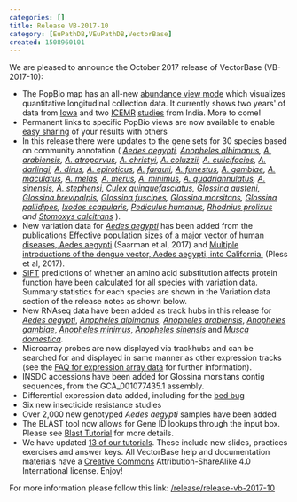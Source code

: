 ```yaml
---
categories: []
title: Release VB-2017-10
category: [EuPathDB,VEuPathDB,VectorBase]
created: 1508960101
---
```

We are pleased to announce the October 2017 release of VectorBase (VB-2017-10):
<ul>
<li>The PopBio map has an all-new <a href="/popbio/map/?view=abnd">abundance view mode</a> which visualizes quantitative longitudinal collection data. It currently shows two years' of data from <a href="/popbio/project/?id=VBP0000194">Iowa</a> and two <a href="/popbio/project/?id=VBP0000162">ICEMR</a> <a href="/popbio/project/?id=VBP0000182">studies</a> from India. More to come!</li>
<li>Permanent links to specific PopBio views are now available to enable <a href="/tutorials/tools-and-resources-tutorials/population-biology-popbio">easy sharing</a> of your results with others
<li>In this release there were updates to the gene sets for 30 species based on community annotation ( <i>
<a href="https://www.vectorbase.org/organisms/aedes-aegypti">Aedes aegypti</a>, 
<a href="https://www.vectorbase.org/organisms/anopheles-albimanus">Anopheles albimanus</a>, 
<a href="https://www.vectorbase.org/organisms/anopheles-arabiensis">A. arabiensis</a>, 
<a href="https://www.vectorbase.org/organisms/anopheles-atroparvus">A. atroparvus</a>, 
<a href="https://www.vectorbase.org/organisms/anopheles-christyi">A. christyi</a>, 
<a href="https://www.vectorbase.org/organisms/anopheles-coluzzii">A. coluzzii</a>, 
<a href="https://www.vectorbase.org/organisms/anopheles-culicifacies">A. culicifacies</a>, 
<a href="https://www.vectorbase.org/organisms/anopheles-darlingi">A. darlingi</a>, 
<a href="https://www.vectorbase.org/organisms/anopheles-dirus">A. dirus</a>, 
<a href="https://www.vectorbase.org/organisms/anopheles-epiroticus">A. epiroticus</a>, 
<a href="https://www.vectorbase.org/organisms/anopheles-farauti">A. farauti</a>, 
<a href="https://www.vectorbase.org/organisms/anopheles-funestus">A. funestus</a>, 
<a href="https://www.vectorbase.org/organisms/anopheles-gambiae">A. gambiae</a>, 
<a href="https://www.vectorbase.org/organisms/anopheles-maculatus">A. maculatus</a>, 
<a href="https://www.vectorbase.org/organisms/anopheles-melas">A. melas</a>, 
<a href="https://www.vectorbase.org/organisms/anopheles-merus">A. merus</a>, 
<a href="https://www.vectorbase.org/organisms/anopheles-minimus">A. minimus</a>, 
<a href="https://www.vectorbase.org/organisms/anopheles-quadriannulatus">A. quadriannulatus</a>, 
<a href="https://www.vectorbase.org/organisms/anopheles-sinensis">A. sinensis</a>, 
<a href="https://www.vectorbase.org/organisms/anopheles-stephensi">A. stephensi</a>, 
<a href="https://www.vectorbase.org/organisms/culex-quinquefasciatus">Culex quinquefasciatus</a>, 
<a href="https://www.vectorbase.org/organisms/glossina-austeni">Glossina austeni</a>, 
<a href="https://www.vectorbase.org/organisms/glossina-brevipalpis">Glossina brevipalpis</a>, 
<a href="https://www.vectorbase.org/organisms/glossina-fuscipes">Glossina fuscipes</a>, 
<a href="https://www.vectorbase.org/organisms/glossina-morsitans">Glossina morsitans</a>, 
<a href="https://www.vectorbase.org/organisms/glossina-pallidipes">Glossina pallidipes</a>, 
<a href="https://www.vectorbase.org/organisms/ixodes-scapularis">Ixodes scapularis</a>, 
<a href="https://www.vectorbase.org/organisms/pediculus-humanus">Pediculus humanus</a>, 
<a href="https://www.vectorbase.org/organisms/rhodnius-prolixus">Rhodnius prolixus</a> and 
<a href="https://www.vectorbase.org/organisms/stomoxys-calcitrans">Stomoxys calcitrans</a> </i>).</li>
<li>New variation data for <i><a href="/organisms/aedes-aegypti">Aedes aegypti</a></i> has been added from the publications <a href="/publications/effective-population-sizes-major-vector-human-diseases-aedes-aegypti">Effective population sizes of a major vector of human diseases, Aedes aegypti</a> (Saarman et al, 2017) and <a href="/publications/multiple-introductions-dengue-vector-aedes-aegypti-california#overlay-context=publications">Multiple introductions of the dengue vector, Aedes aegypti, into California.</a> (Pless et al, 2017).
<li><a href="http://sift.jcvi.org/">SIFT</a> predictions of whether an amino acid substitution affects protein function have been calculated for all species with variation data. Summary statistics for each species are shown in the Variation data section of the release notes as shown below.</li>
<li>New RNAseq data have been added as track hubs in this release for 
<i><a href="/organisms/aedes-aegypti">Aedes aegypti</a></i>,  
<i><a href="/organisms/anopheles-albimanus">Anopheles albimanus</a></i>, 
<i><a href="/organisms/anopheles-arabiensis">Anopheles arabiensis</a></i>, 
<i><a href="/organisms/anopheles-gambiae">Anopheles gambiae</a></i>,  
<i><a href="/organisms/anopheles-minimus">Anopheles minimus</a></i>,
<i><a href="/organisms/anopheles-sinensis">Anopheles sinensis</a></i> and 
<i><a href="/organisms/musca-domestica">Musca domestica</a></i>.
</li>
<li>Microarray probes are now displayed via trackhubs and can be searched for and displayed in same manner as other expression tracks (see the <a href="/faqs/which-microarrays-data-do-you-have">FAQ for expression array data</a> for further information).</li>
<li>INSDC accessions have been added for Glossina morsitans contig sequences, from the GCA_001077435.1 assembly. </li>
<li>Differential expression data added, including for the <a href="/organisms/cimex-lectularius">bed bug</a></li>
<li>Six new insecticide resistance studies</li>
<li>Over 2,000 new genotyped <i>Aedes aegypti</i> samples have been added</li> 
<li>The BLAST tool now allows for Gene ID lookups through the input box.  Please see <a href="/tutorials/tools-and-resources-tutorials/blast"> Blast Tutorial</a> for more details. </li>
<li>We have updated <a href="/tutorials">13 of our tutorials</a>. These include new slides, practices exercises and answer keys. All VectorBase help and documentation materials have a <a href="https://creativecommons.org/licenses/by-sa/4.0/">Creative Commons</a> Attribution-ShareAlike 4.0 International license. Enjoy!</li>
</ul>

For more information please follow this link: <a href="/release/release-vb-2017-10">/release/release-vb-2017-10</a>
